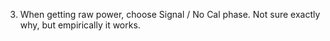 3. When getting raw power, choose Signal / No Cal phase. Not sure exactly why, but empirically it works.



